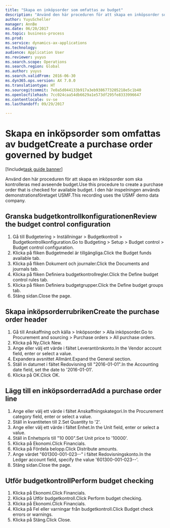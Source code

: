 ```yaml
--- 
title: "Skapa en inköpsorder som omfattas av budget"
description: "Använd den här proceduren för att skapa en inköpsorder som ska kontrolleras med avseende budget."
author: YuyuScheller
manager: AnnBe
ms.date: 06/20/2017
ms.topic: business-process
ms.prod: 
ms.service: dynamics-ax-applications
ms.technology: 
audience: Application User
ms.reviewer: yuyus
ms.search.scope: Operations
ms.search.region: Global
ms.author: yuyus
ms.search.validFrom: 2016-06-30
ms.dyn365.ops.version: AX 7.0.0
ms.translationtype: HT
ms.sourcegitcommit: 7e0a5d044133b917a3eb9386773205218e5c1b40
ms.openlocfilehash: 7cc024caa54db6629a1e573df295fe8333996647
ms.contentlocale: sv-se
ms.lasthandoff: 09/29/2017

---
```

# <a name="create-a-purchase-order-governed-by-budget"></a><span data-ttu-id="50f28-103">Skapa en inköpsorder som omfattas av budget</span><span class="sxs-lookup"><span data-stu-id="50f28-103">Create a purchase order governed by budget</span></span>

[!include[task guide banner](../../includes/task-guide-banner.md)]

<span data-ttu-id="50f28-104">Använd den här proceduren för att skapa en inköpsorder som ska kontrolleras med avseende budget.</span><span class="sxs-lookup"><span data-stu-id="50f28-104">Use this procedure to create a purchase order that is checked for available budget.</span></span> <span data-ttu-id="50f28-105">I den här inspelningen används demonstrationsföretaget USMF.</span><span class="sxs-lookup"><span data-stu-id="50f28-105">This recording uses the USMF demo data company.</span></span>


## <a name="review-the-budget-control-configuration"></a><span data-ttu-id="50f28-106">Granska budgetkontrollkonfigurationen</span><span class="sxs-lookup"><span data-stu-id="50f28-106">Review the budget control configuration</span></span>
1. <span data-ttu-id="50f28-107">Gå till Budgetering > Inställningar > Budgetkontroll > Budgetkontrollkonfiguration.</span><span class="sxs-lookup"><span data-stu-id="50f28-107">Go to Budgeting > Setup > Budget control > Budget control configuration.</span></span>
2. <span data-ttu-id="50f28-108">Klicka på fliken Budgetmedel är tillgängliga.</span><span class="sxs-lookup"><span data-stu-id="50f28-108">Click the Budget funds available tab.</span></span>
3. <span data-ttu-id="50f28-109">Klicka på fliken Dokument och journaler.</span><span class="sxs-lookup"><span data-stu-id="50f28-109">Click the Documents and journals tab.</span></span>
4. <span data-ttu-id="50f28-110">Klicka på fliken Definiera budgetkontrollregler.</span><span class="sxs-lookup"><span data-stu-id="50f28-110">Click the Define budget control rules tab.</span></span>
5. <span data-ttu-id="50f28-111">Klicka på fliken Definiera budgetgrupper.</span><span class="sxs-lookup"><span data-stu-id="50f28-111">Click the Define budget groups tab.</span></span>
6. <span data-ttu-id="50f28-112">Stäng sidan.</span><span class="sxs-lookup"><span data-stu-id="50f28-112">Close the page.</span></span>

## <a name="create-the-purchase-order-header"></a><span data-ttu-id="50f28-113">Skapa inköpsorderrubriken</span><span class="sxs-lookup"><span data-stu-id="50f28-113">Create the purchase order header</span></span>
1. <span data-ttu-id="50f28-114">Gå till Anskaffning och källa > Inköpsorder > Alla inköpsorder.</span><span class="sxs-lookup"><span data-stu-id="50f28-114">Go to Procurement and sourcing > Purchase orders > All purchase orders.</span></span>
2. <span data-ttu-id="50f28-115">Klicka på Ny.</span><span class="sxs-lookup"><span data-stu-id="50f28-115">Click New.</span></span>
3. <span data-ttu-id="50f28-116">Ange eller välj ett värde i fältet Leverantörskonto.</span><span class="sxs-lookup"><span data-stu-id="50f28-116">In the Vendor account field, enter or select a value.</span></span>
4. <span data-ttu-id="50f28-117">Expandera avsnittet Allmänt.</span><span class="sxs-lookup"><span data-stu-id="50f28-117">Expand the General section.</span></span>
5. <span data-ttu-id="50f28-118">Ställ in datumet i fältet Redovisning till "2016-01-01".</span><span class="sxs-lookup"><span data-stu-id="50f28-118">In the Accounting date field, set the date to '2016-01-01'.</span></span>
6. <span data-ttu-id="50f28-119">Klicka på OK.</span><span class="sxs-lookup"><span data-stu-id="50f28-119">Click OK.</span></span>

## <a name="add-a-purchase-order-line"></a><span data-ttu-id="50f28-120">Lägg till en inköpsorderrad</span><span class="sxs-lookup"><span data-stu-id="50f28-120">Add a purchase order line</span></span>
1. <span data-ttu-id="50f28-121">Ange eller välj ett värde i fältet Anskaffningskategori.</span><span class="sxs-lookup"><span data-stu-id="50f28-121">In the Procurement category field, enter or select a value.</span></span>
2. <span data-ttu-id="50f28-122">Ställ in kvantiteten till 2.</span><span class="sxs-lookup"><span data-stu-id="50f28-122">Set Quantity to '2'.</span></span>
3. <span data-ttu-id="50f28-123">Ange eller välj ett värde i fältet Enhet.</span><span class="sxs-lookup"><span data-stu-id="50f28-123">In the Unit field, enter or select a value.</span></span>
4. <span data-ttu-id="50f28-124">Ställ in Enhetspris till "10 000".</span><span class="sxs-lookup"><span data-stu-id="50f28-124">Set Unit price to '10000'.</span></span>
5. <span data-ttu-id="50f28-125">Klicka på Ekonomi.</span><span class="sxs-lookup"><span data-stu-id="50f28-125">Click Financials.</span></span>
6. <span data-ttu-id="50f28-126">Klicka på Fördela belopp.</span><span class="sxs-lookup"><span data-stu-id="50f28-126">Click Distribute amounts.</span></span>
7. <span data-ttu-id="50f28-127">Ange värdet "601300-001-023--" i fältet Redovisningskonto.</span><span class="sxs-lookup"><span data-stu-id="50f28-127">In the Ledger account field, specify the value '601300-001-023--'.</span></span>
8. <span data-ttu-id="50f28-128">Stäng sidan.</span><span class="sxs-lookup"><span data-stu-id="50f28-128">Close the page.</span></span>

## <a name="perform-budget-checking"></a><span data-ttu-id="50f28-129">Utför budgetkontroll</span><span class="sxs-lookup"><span data-stu-id="50f28-129">Perform budget checking</span></span>
1. <span data-ttu-id="50f28-130">Klicka på Ekonomi.</span><span class="sxs-lookup"><span data-stu-id="50f28-130">Click Financials.</span></span>
2. <span data-ttu-id="50f28-131">Klicka på Utför budgetkontroll.</span><span class="sxs-lookup"><span data-stu-id="50f28-131">Click Perform budget checking.</span></span>
3. <span data-ttu-id="50f28-132">Klicka på Ekonomi.</span><span class="sxs-lookup"><span data-stu-id="50f28-132">Click Financials.</span></span>
4. <span data-ttu-id="50f28-133">Klicka på Fel eller varningar från budgetkontroll.</span><span class="sxs-lookup"><span data-stu-id="50f28-133">Click Budget check errors or warnings.</span></span>
5. <span data-ttu-id="50f28-134">Klicka på Stäng.</span><span class="sxs-lookup"><span data-stu-id="50f28-134">Click Close.</span></span>


